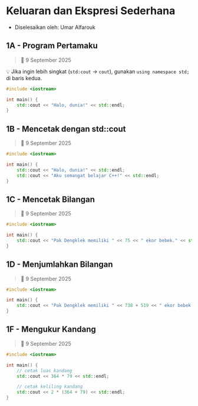 # Keluaran dan Ekspresi Sederhana

- Diselesaikan oleh: Umar Alfarouk

## 1A - Program Pertamaku

> 📆 9 September 2025

💡 Jika ingin lebih singkat (`std:cout` -> `cout`), gunakan `using namespace std;` di baris kedua.

```cpp
#include <iostream>

int main() {
    std::cout << "Halo, dunia!" << std::endl;
}
```

## 1B - Mencetak dengan std::cout

> 📆 9 September 2025

```cpp
#include <iostream>

int main() {
    std::cout << "Halo, dunia!" << std::endl;
    std::cout << "Aku semangat belajar C++!" << std::endl;
}
```

## 1C - Mencetak Bilangan

> 📆 9 September 2025

```cpp
#include <iostream>

int main() {
    std::cout << "Pak Dengklek memiliki " << 75 << " ekor bebek." << std::endl;
}
```

## 1D - Menjumlahkan Bilangan

> 📆 9 September 2025

```cpp
#include <iostream>

int main() {
    std::cout << "Pak Dengklek memiliki " << 738 + 519 << " ekor bebek." << std::endl;
}
```

## 1F - Mengukur Kandang

> 📆 9 September 2025

```cpp
#include <iostream>

int main() {
    // cetak luas kandang
    std::cout << 364 * 79 << std::endl;

    // cetak keliling kandang
    std::cout << 2 * (364 + 79) << std::endl;
}
```
